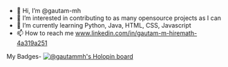 - 👋 Hi, I’m @gautam-mh
- 👀 I’m interested in contributing to as many opensource projects as I can
- 🌱 I’m currently learning Python, Java, HTML, CSS, Javascript
- 📫 How to reach me www.linkedin.com/in/gautam-m-hiremath-4a319a251

My Badges-
[![@gautammh's Holopin board](https://holopin.io/api/user/board?user=gautammh)](https://holopin.io/@gautammh)

<!---
gautam-mh/gautam-mh is a ✨ special ✨ repository because its `README.md` (this file) appears on your GitHub profile.
You can click the Preview link to take a look at your changes.
--->
